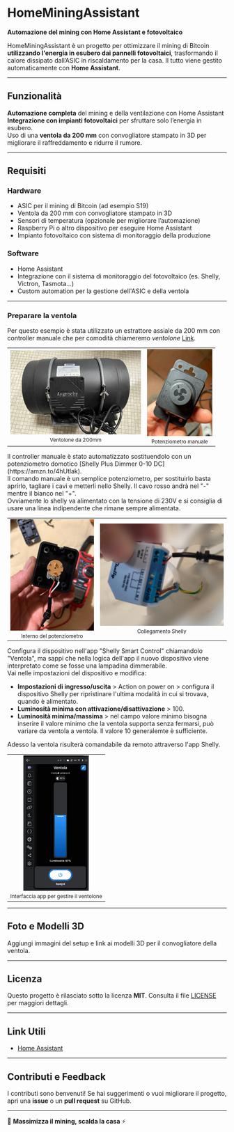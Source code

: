 # HomeMiningAssistant

**Automazione del mining con Home Assistant e fotovoltaico**

HomeMiningAssistant è un progetto per ottimizzare il mining di Bitcoin **utilizzando l'energia in esubero dai pannelli fotovoltaici**, trasformando il calore dissipato dall’ASIC in riscaldamento per la casa. Il tutto viene gestito automaticamente con **Home Assistant**.

---

## Funzionalità

**Automazione completa** del mining e della ventilazione con Home Assistant  
**Integrazione con impianti fotovoltaici** per sfruttare solo l’energia in esubero.  
Uso di una **ventola da 200 mm** con convogliatore stampato in 3D per migliorare il raffreddamento e ridurre il rumore.

---

##  Requisiti

### Hardware
- ASIC per il mining di Bitcoin (ad esempio S19)
- Ventola da 200 mm con convogliatore stampato in 3D 
- Sensori di temperatura (opzionale per migliorare l’automazione)
- Raspberry Pi o altro dispositivo per eseguire Home Assistant
- Impianto fotovoltaico con sistema di monitoraggio della produzione

### Software
- Home Assistant
- Integrazione con il sistema di monitoraggio del fotovoltaico (es. Shelly, Victron, Tasmota...)
- Custom automation per la gestione dell'ASIC e della ventola

---
### Preparare la ventola
Per questo esempio è stata utilizzato un estrattore assiale da 200 mm con controller manuale che per comodità chiameremo *ventolone* [Link](https://amzn.to/4gHcs22).<br>
<table align="center">
  <tr>
    <td align="center">
      <img src="immagini/ventolone.jpg" alt="ventolone" width="300"><br>
      <small>Ventolone da 200mm</small>
    </td>
    <td align="center">
      <img src="immagini/potenziometro.jpg" alt="potenziometro" width="150"><br>
      <small>Potenziometro manuale</small>
    </td>
  </tr>
</table>
Il controller manuale è stato automatizzato sostituendolo con un potenziometro domotico [Shelly Plus Dimmer 0-10 DC](https://amzn.to/4hUtlak).<br> 
Il comando manuale è un semplice potenziometro, per sostituirlo basta aprirlo, tagliare i cavi e metterli nello Shelly. Il cavo rosso andrà nel "-" mentre il bianco nel "+".<br>
Ovviamente lo shelly va alimentato con la tensione di 230V e si consiglia di usare una linea indipendente che rimane sempre alimentata.<br>
<table align="center">
  <tr>
    <td align="center">
      <img src="immagini/potenziometro_aperto.jpg" alt="potenziometro aperto" width="200"><br>
      <small>Interno del potenziometro</small>
    </td>
    <td align="center">
      <img src="immagini/Shelly_0-10.jpg" alt="Shelly Plus Dimmer 0-10 DC che controlla ventola" width="300"><br>
      <small>Collegamento Shelly</small>
    </td>
  </tr>
</table>
Configura il dispositivo nell'app "Shelly Smart Control" chiamandolo "Ventola", ma sappi che nella logica dell'app il nuovo dispositivo viene interpretato come se fosse una lampadina dimmerabile.<br> 
Vai nelle impostazioni del dispositivo e modifica:

- **Impostazioni di ingresso/uscita** > Action on power on > configura il dispositivo Shelly per ripristinare l'ultima modalità in cui si trovava, quando è alimentato.
- **Luminosità minima con attivazione/disattivazione** > 100.
- **Luminosità minima/massima** > nel campo valore minimo bisogna inserire il valore minimo che la ventola supporta senza fermarsi, può variare da ventola a ventola. Il valore 10 generalemte è sufficiente.

Adesso la ventola risulterà comandabile da remoto attraverso l'app Shelly.
<table align="center">
  <tr>
    <td align="center">
      <img src="immagini/screenshot_app_shelly.jpg" alt="Screenshot app Shelly" width="150"><br>
      <small>Interfaccia app per gestire il ventolone</small>
    </td>
  </tr>
</table>

---

## Foto e Modelli 3D
 Aggiungi immagini del setup e link ai modelli 3D per il convogliatore della ventola.

---

##  Licenza
Questo progetto è rilasciato sotto la licenza **MIT**. Consulta il file [LICENSE](LICENSE) per maggiori dettagli.

---

##  Link Utili
- [Home Assistant](https://www.home-assistant.io/)

---

##  Contributi e Feedback
I contributi sono benvenuti! Se hai suggerimenti o vuoi migliorare il progetto, apri una **issue** o un **pull request** su GitHub.

---

🚀 **Massimizza il mining, scalda la casa** ⚡
